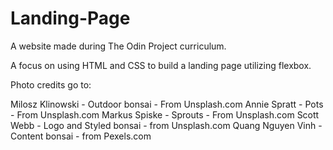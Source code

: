 # Landing-Page

A website made during The Odin Project curriculum.

A focus on using HTML and CSS to build a landing page utilizing flexbox.

Photo credits go to:

Milosz Klinowski - Outdoor bonsai - From Unsplash.com
Annie Spratt - Pots - From Unsplash.com
Markus Spiske - Sprouts - From Unsplash.com
Scott Webb - Logo and Styled bonsai - from Unsplash.com
Quang Nguyen Vinh - Content bonsai - from Pexels.com
